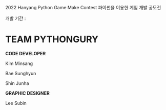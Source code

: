  2022 Hanyang Python Game Make Contest
 파이썬을 이용한 게임 개발 공모전
 
 개발 기간 : 
 
 
 
 
 
 
# TEAM PYTHONGURY

**CODE DEVELOPER**

Kim Minsang

Bae Sunghyun

Shin Junha

**GRAPHIC DESIGNER**

Lee Subin
